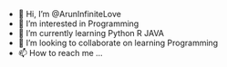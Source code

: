 - 👋 Hi, I’m @ArunInfiniteLove
- 👀 I’m interested in Programming
- 🌱 I’m currently learning Python R JAVA
- 💞️ I’m looking to collaborate on learning Programming
- 📫 How to reach me ...

<!---
ArunInfiniteLove/ArunInfiniteLove is a ✨ special ✨ repository because its `README.md` (this file) appears on your GitHub profile.
You can click the Preview link to take a look at your changes.
--->
